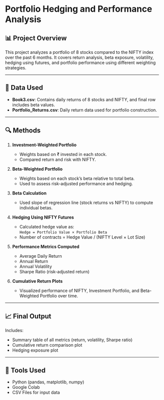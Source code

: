 # Portfolio Hedging and Performance Analysis

## 📊 Project Overview

This project analyzes a portfolio of 8 stocks compared to the NIFTY index over the past 6 months. It covers return analysis, beta exposure, volatility, hedging using futures, and portfolio performance using different weighting strategies.

---

## 📁 Data Used

- **Book3.csv**: Contains daily returns of 8 stocks and NIFTY, and final row includes beta values.
- **Portfolio_Returns.csv**: Daily return data used for portfolio construction.

---

## 🔍 Methods

1. **Investment-Weighted Portfolio**  
   - Weights based on ₹ invested in each stock.
   - Compared return and risk with NIFTY.

2. **Beta-Weighted Portfolio**  
   - Weights based on each stock’s beta relative to total beta.
   - Used to assess risk-adjusted performance and hedging.

3. **Beta Calculation**  
   - Used slope of regression line (stock returns vs NIFTY) to compute individual betas.

4. **Hedging Using NIFTY Futures**  
   - Calculated hedge value as:  
     `Hedge = Portfolio Value × Portfolio Beta`
   - Number of contracts = Hedge Value / (NIFTY Level × Lot Size)

5. **Performance Metrics Computed**  
   - Average Daily Return  
   - Annual Return  
   - Annual Volatility  
   - Sharpe Ratio (risk-adjusted return)

6. **Cumulative Return Plots**  
   - Visualized performance of NIFTY, Investment Portfolio, and Beta-Weighted Portfolio over time.

---

## 📈 Final Output

Includes:
- Summary table of all metrics (return, volatility, Sharpe ratio)
- Cumulative return comparison plot
- Hedging exposure plot

---

## 📌 Tools Used

- Python (pandas, matplotlib, numpy)
- Google Colab
- CSV Files for input data
